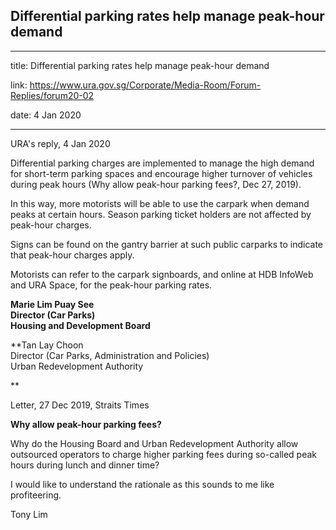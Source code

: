 ## Differential parking rates help manage peak-hour demand

---

title: Differential parking rates help manage peak-hour demand

link: https://www.ura.gov.sg/Corporate/Media-Room/Forum-Replies/forum20-02

date: 4 Jan 2020

---

URA's reply, 4 Jan 2020

Differential parking charges are implemented to manage the high demand for short-term parking spaces and encourage higher turnover of vehicles during peak hours (Why allow peak-hour parking fees?, Dec 27, 2019).

In this way, more motorists will be able to use the carpark when demand peaks at certain hours. Season parking ticket holders are not affected by peak-hour charges.

Signs can be found on the gantry barrier at such public carparks to indicate that peak-hour charges apply.

Motorists can refer to the carpark signboards, and online at HDB InfoWeb and URA Space, for the peak-hour parking rates.

**Marie Lim Puay See  
Director (Car Parks)  
Housing and Development Board**

\*\*Tan Lay Choon  
Director (Car Parks, Administration and Policies)  
Urban Redevelopment Authority

\*\*

Letter, 27 Dec 2019, Straits Times

**Why allow peak-hour parking fees?**

Why do the Housing Board and Urban Redevelopment Authority allow outsourced operators to charge higher parking fees during so-called peak hours during lunch and dinner time?

I would like to understand the rationale as this sounds to me like profiteering.

Tony Lim

